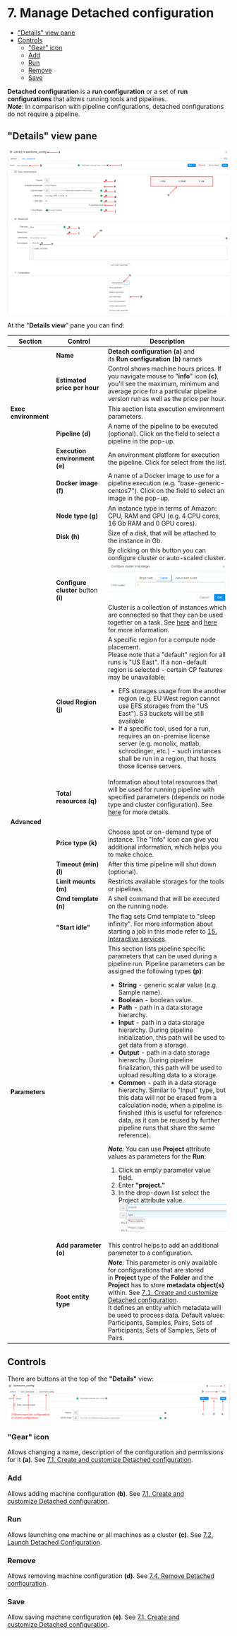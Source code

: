 # 7. Manage Detached configuration

- ["Details" view pane](#details-view-pane)
- [Controls](#controls)
    - ["Gear" icon](#gear-icon)
    - [Add](#add)
    - [Run](#run)
    - [Remove](#remove)
    - [Save](#save)

**Detached configuration** is a **run configuration** or a set of **run configurations** that allows running tools and pipelines.  
**_Note_**: In comparison with pipeline configurations, detached configurations do not require a pipeline.

## "Details" view pane

![CP_Manage_Detached_Configuration](attachments/Manage_Detached_Configuration_1.png)

At the "**Details view**" pane you can find:

| Section | Control | Description |
|---|---|---|
|  | **Name** | **Detach configuration (a)** and its **Run configuration (b)** names |
|  | **Estimated price per hour** | Control shows machine hours prices. If you navigate mouse to "**info**" icon **(c)**, you'll see the maximum, minimum and average price for a particular pipeline version run as well as the price per hour. |
| **Exec environment** |  | This section lists execution environment parameters. |
|  | **Pipeline (d)** | A name of the pipeline to be executed (optional). Click on the field to select a pipeline in the pop-up. |
|  | **Execution environment (e)** | An environment platform for execution the pipeline. Click for select from the list. |
|  | **Docker image (f)** | A name of a Docker image to use for a pipeline execution (e.g. "base-generic-centos7"). Click on the field to select an image in the pop-up. |
|  | **Node type (g)** | An instance type in terms of Amazon: CPU, RAM and GPU (e.g. 4 CPU cores, 16 Gb RAM and 0 GPU cores). |
|  | **Disk (h)** | Size of a disk, that will be attached to the instance in Gb. |
|  | **Configure cluster** button **(i)** | By clicking on this button you can configure cluster or auto-scaled cluster.<br />![CP_Manage_Detached_Configuration](attachments/Manage_Detached_Configuration_2.png)<br />Cluster is a collection of instances which are connected so that they can be used together on a task. See [here](../06_Manage_Pipeline/6._Manage_Pipeline.md#configuration) and [here](7.2._Launch_Detached_Configuration.md) for more information.<br /> |
|  | **Cloud Region (j)** | A specific region for a compute node placement.<br />Please note that a "default" region for all runs is "US East". If a non-default region is selected - certain CP features may be unavailable:<br /><ul><li>EFS storages usage from the another region (e.g. EU West region cannot use EFS storages from the "US East"). S3 buckets will be still available</li><li>If a specific tool, used for a run, requires an on-premise license server (e.g. monolix, matlab, schrodinger, etc.) - such instances shall be run in a region, that hosts those license servers.</li></ul> |
|  | **Total resources (q)** | Information about total resources that will be used for running pipeline with specified parameters (depends on node type and cluster configuration). See [here](../06_Manage_Pipeline/6._Manage_Pipeline.md#configuration) for more details. |
| **Advanced** |  |  |
|  | **Price type (k)** | Choose spot or on-demand type of instance. The "Info" icon can give you additional information, which helps you to make choice. |
|  | **Timeout (min) (l)** | After this time pipeline will shut down (optional). |
|  | **Limit mounts (m)** | Restricts available storages for the tools or pipelines. |
|  | **Cmd template (n)** | A shell command that will be executed on the running node. |
|  | **"Start idle"** | The flag sets Cmd template to "sleep infinity". For more information about starting a job in this mode refer to [15. Interactive services](../15_Interactive_services/15._Interactive_services.md). |
| **Parameters** |  | This section lists pipeline specific parameters that can be used during a pipeline run. Pipeline parameters can be assigned the following types **(p)**:<ul><li>**String** - generic scalar value (e.g. Sample name).</li><li>**Boolean** - boolean value.</li><li>**Path** - path in a data storage hierarchy.</li><li>**Input** - path in a data storage hierarchy. During pipeline initialization, this path will be used to get data from a storage.</li><li>**Output** - path in a data storage hierarchy. During pipeline finalization, this path will be used to upload resulting data to a storage.</li><li>**Common** - path in a data storage hierarchy. Similar to "Input" type, but this data will not be erased from a calculation node, when a pipeline is finished (this is useful for reference data, as it can be reused by further pipeline runs that share the same reference).</li></ul>**_Note_**: You can use **Project** attribute values as parameters for the **Run**:<ol><li>Click an empty parameter value field.</li><li>Enter **"project."**</li><li>In the drop-down list select the Project attribute value.<br />![CP_Manage_Detached_Configuration](attachments/Manage_Detached_Configuration_3.png)</li></ol> |
|  | **Add parameter (o)** | This control helps to add an additional parameter to a configuration. |
|  | **Root entity type** | **_Note_**: This parameter is only available for configurations that are stored in **Project** type of the **Folder** and the **Project** has to store **metadata object(s)** within. See [7.1. Create and customize Detached configuration](7.1._Create_and_customize_Detached_configuration.md).<br />It defines an entity which metadata will be used to process data. Default values: Participants, Samples, Pairs, Sets of Participants, Sets of Samples, Sets of Pairs. |

## Controls

There are buttons at the top of the **"Details"** view:  
![CP_Manage_Detached_Configuration](attachments/Manage_Detached_Configuration_4.png)

### "Gear" icon

Allows changing a name, description of the configuration and permissions for it **(a)**. See [7.1. Create and customize Detached configuration](7.1._Create_and_customize_Detached_configuration.md).

### Add

Allows adding machine configuration **(b)**. See [7.1. Create and customize Detached configuration](7.1._Create_and_customize_Detached_configuration.md).

### Run

Allows launching one machine or all machines as a cluster **(c)**. See [7.2. Launch Detached Configuration](7.2._Launch_Detached_Configuration.md).

### Remove

Allows removing machine configuration **(d)**. See [7.4. Remove Detached configuration](7.4._Remove_Detached_configuration.md).

### Save

Allow saving machine configuration **(e)**. See [7.1. Create and customize Detached configuration](7.1._Create_and_customize_Detached_configuration.md).
